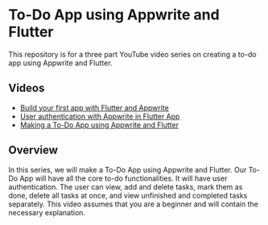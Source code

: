 # To-Do App using Appwrite and Flutter

This repository is for a three part YouTube video series on creating a to-do app using Appwrite and Flutter. 


## Videos

- [Build your first app with Flutter and Appwrite](https://youtu.be/CJL-03CgidE)
- [User authentication with Appwrite in Flutter App](https://youtu.be/WihQ1DIoJYg)
- [Making a To-Do App using Appwrite and Flutter](https://youtu.be/_ihKZOn3C18)


## Overview

In this series, we will make a To-Do App using Appwrite and Flutter. Our To-Do App will have all the core to-do functionalities. It will have user authentication. The user can view, add and delete tasks, mark them as done, delete all tasks at once, and view unfinished and completed tasks separately. This video assumes that you are a beginner and will contain the necessary explanation. 
